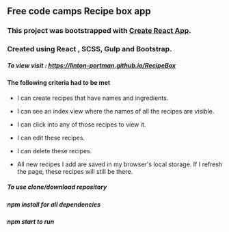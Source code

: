 ## Free code camps Recipe box app

### This project was bootstrapped with [Create React App](https://github.com/facebookincubator/create-react-app).

### Created using React , SCSS, Gulp and Bootstrap.



##### To view visit : https://linton-portman.github.io/RecipeBox

#### The following criteria had to be met
* I can create recipes that have names and ingredients.

* I can see an index view where the names of all the recipes are visible.

* I can click into any of those recipes to view it.

* I can edit these recipes.

* I can delete these recipes.

* All new recipes I add are saved in my browser's local storage. If I refresh the page, these recipes will still be there.

##### To use clone/download repository
##### npm install for all dependencies
##### npm start to run
